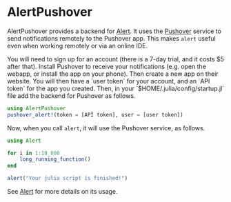 # AlertPushover

AlertPushover provides a backend for [Alert](https://github.com/haberdashPI/Alert.jl). It
uses the [Pushover](https://pushover.net) service to send notifications remotely to the
Pushover app. This makes `alert` useful even when working remotely or via an online IDE.

You will need to sign up for an account (there is a 7-day trial, and it costs $5 after
that). Install Pushover to receive your notifications (e.g. open the webapp, or install the
app on your phone). Then create a new app on their website. You will then have a `user
token` for your account, and an `API token` for the app you created. Then, in your
`$HOME/.julia/config/startup.jl` file add the backend for Pushover as follows.

```julia
using AlertPushover
pushover_alert!(token = [API token], user = [user token])
```

Now, when you call `alert`, it will use the Pushover service, as follows.

```julia
using Alert

for i in 1:10_000
    long_running_function()
end

alert("Your julia script is finished!")
```

See [Alert](https://github.com/haberdashPI/Alert.jl) for more details on its usage.